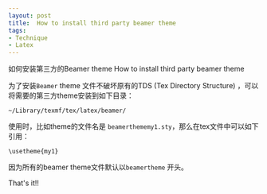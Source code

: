 ```yaml
---
layout: post
title:  How to install third party beamer theme 
tags:
- Technique
- Latex
---
```


如何安装第三方的Beamer theme
How to install third party beamer theme 


为了安装`Beamer` theme 文件不破坏原有的TDS (Tex Directory Structure) ，可以将需要的第三方theme安装到如下目录：

    ~/Library/texmf/tex/latex/beamer/


使用时，比如theme的文件名是 `beamerthememy1.sty`，那么在tex文件中可以如下引用：
    
    \usetheme{my1}

因为所有的beamer theme文件默认以`beamertheme` 开头。


That's it!!

